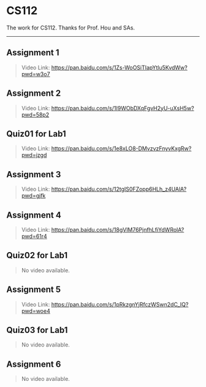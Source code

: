 # CS112

The work for CS112. Thanks for Prof. Hou and SAs.

---
## Assignment 1

> Video Link: https://pan.baidu.com/s/1Zs-WoOSiTIapYtlu5KvdWw?pwd=w3o7

## Assignment 2

> Video Link: https://pan.baidu.com/s/1I9WObDXqFgvH2yU-uXsH5w?pwd=58p2 

## Quiz01 for Lab1

> Video Link: https://pan.baidu.com/s/1e8xLO8-DMvzvzFnyvKxgRw?pwd=jzgd

## Assignment 3

> Video Link: https://pan.baidu.com/s/12tgIS0FZopp6HLh_z4UAlA?pwd=gjfk 

## Assignment 4

> Video Link: https://pan.baidu.com/s/18gVlM76PjnfhLfiYdWRolA?pwd=61r4 

## Quiz02 for Lab1

> No video available.

## Assignment 5

> Video Link: https://pan.baidu.com/s/1pRkzgnYjRfczWSwn2dC_IQ?pwd=woe4

## Quiz03 for Lab1

> No video available.

## Assignment 6

> No video available.

